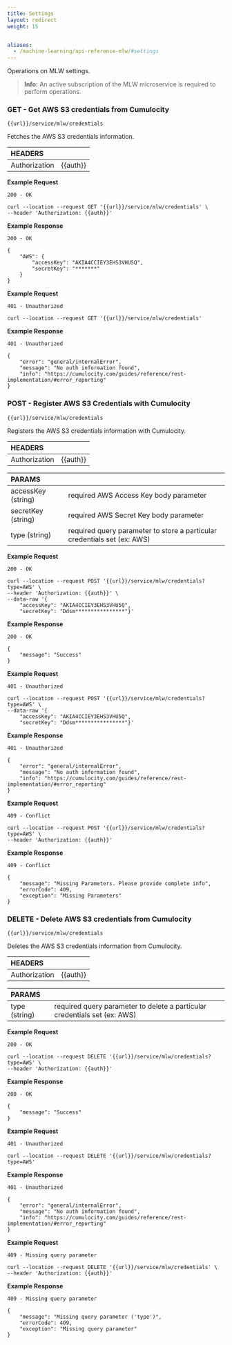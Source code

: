 ```yaml
---
title: Settings
layout: redirect
weight: 15


aliases:
  - /machine-learning/api-reference-mlw/#settings
---
```


Operations on MLW settings.

>**Info:** An active subscription of the MLW microservice is required to perform operations.

### GET - Get AWS S3 credentials from Cumulocity

```
{{url}}/service/mlw/credentials
```

Fetches the AWS S3 credentials information.

|HEADERS||
|:---|:---|
|Authorization|{{auth}}


**Example Request**

```
200 - OK

curl --location --request GET '{{url}}/service/mlw/credentials' \
--header 'Authorization: {{auth}}'
```

**Example Response**

```
200 - OK

{
    "AWS": {
        "accessKey": "AKIA4CCIEY3EHS3VHU5Q",
        "secretKey": "*******"
    }
}
```

**Example Request**

```
401 - Unauthorized

curl --location --request GET '{{url}}/service/mlw/credentials' 
```

**Example Response**

```
401 - Unauthorized

{
    "error": "general/internalError",
    "message": "No auth information found",
    "info": "https://cumulocity.com/guides/reference/rest-implementation/#error_reporting"
}
```

### POST - Register AWS S3 Credentials with Cumulocity

```
{{url}}/service/mlw/credentials
```

Registers the AWS S3 credentials information with Cumulocity.

|HEADERS||
|:---|:---|
|Authorization|{{auth}}


|PARAMS||
|:---|:---|
|accessKey (string)| required AWS Access Key body parameter  
|secretKey (string)| required AWS Secret Key body parameter 
|type (string)| required query parameter to store a particular credentials set (ex: AWS)


**Example Request**

```
200 - OK

curl --location --request POST '{{url}}/service/mlw/credentials?type=AWS' \
--header 'Authorization: {{auth}}' \
--data-raw '{
    "accessKey": "AKIA4CCIEY3EHS3VHU5Q",
    "secretKey": "Ddsm****************"}'
```

**Example Response**

```
200 - OK

{
    "message": "Success"
}
```

**Example Request**

```
401 - Unauthorized

curl --location --request POST '{{url}}/service/mlw/credentials?type=AWS' \
--data-raw '{
    "accessKey": "AKIA4CCIEY3EHS3VHU5Q",
    "secretKey": "Ddsm****************"}'
```

**Example Response**

```
401 - Unauthorized

{
    "error": "general/internalError",
    "message": "No auth information found",
    "info": "https://cumulocity.com/guides/reference/rest-implementation/#error_reporting"
}
```

**Example Request**

```
409 - Conflict

curl --location --request POST '{{url}}/service/mlw/credentials?type=AWS' \
--header 'Authorization: {{auth}}'
```

**Example Response**

```
409 - Conflict

{
    "message": "Missing Parameters. Please provide complete info",
    "errorCode": 409,
    "exception": "Missing Parameters"
}
```

### DELETE - Delete AWS S3 credentials from Cumulocity

```
{{url}}/service/mlw/credentials
```

Deletes the AWS S3 credentials information from Cumulocity.

|HEADERS||
|:---|:---|
|Authorization|{{auth}}


|PARAMS||
|:---|:---|
|type (string)| required query parameter to delete a particular credentials set (ex: AWS)


**Example Request**

```
200 - OK

curl --location --request DELETE '{{url}}/service/mlw/credentials?type=AWS' \
--header 'Authorization: {{auth}}'
```

**Example Response**

```
200 - OK

{
    "message": "Success"
}
```

**Example Request**

```
401 - Unauthorized

curl --location --request DELETE '{{url}}/service/mlw/credentials?type=AWS' 
```

**Example Response**

```
401 - Unauthorized

{
    "error": "general/internalError",
    "message": "No auth information found",
    "info": "https://cumulocity.com/guides/reference/rest-implementation/#error_reporting"
}
```

**Example Request**

```
409 - Missing query parameter

curl --location --request DELETE '{{url}}/service/mlw/credentials' \
--header 'Authorization: {{auth}}'
```

**Example Response**

```
409 - Missing query parameter

{
    "message": "Missing query parameter ('type')",
    "errorCode": 409,
    "exception": "Missing query parameter"
}
```